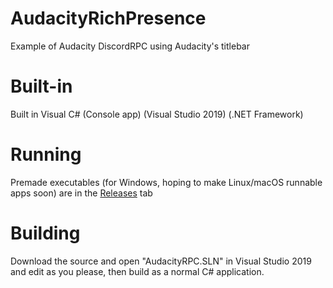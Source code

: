 # AudacityRichPresence
Example of Audacity DiscordRPC using Audacity's titlebar

# Built-in
Built in Visual C# (Console app) (Visual Studio 2019) (.NET Framework)

# Running
Premade executables (for Windows, hoping to make Linux/macOS runnable apps soon) are in the [Releases](https://github.com/pahaze/AudacityRichPresence/releases) tab

# Building
Download the source and open "AudacityRPC.SLN" in Visual Studio 2019 and edit as you please, then build as a normal C# application.